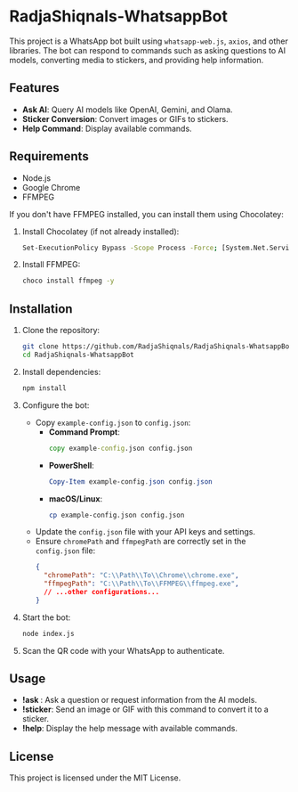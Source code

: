 # RadjaShiqnals-WhatsappBot

This project is a WhatsApp bot built using `whatsapp-web.js`, `axios`, and other libraries. The bot can respond to commands such as asking questions to AI models, converting media to stickers, and providing help information.

## Features

- **Ask AI**: Query AI models like OpenAI, Gemini, and Olama.
- **Sticker Conversion**: Convert images or GIFs to stickers.
- **Help Command**: Display available commands.

## Requirements

- Node.js
- Google Chrome
- FFMPEG

If you don't have FFMPEG installed, you can install them using Chocolatey:

1. Install Chocolatey (if not already installed):
   ```sh
   Set-ExecutionPolicy Bypass -Scope Process -Force; [System.Net.ServicePointManager]::SecurityProtocol = [System.Net.ServicePointManager]::SecurityProtocol -bor 3072; iex ((New-Object System.Net.WebClient).DownloadString('https://community.chocolatey.org/install.ps1'))
   ```

2. Install FFMPEG:
   ```sh
   choco install ffmpeg -y
   ```

## Installation

1. Clone the repository:
   ```sh
   git clone https://github.com/RadjaShiqnals/RadjaShiqnals-WhatsappBot.git
   cd RadjaShiqnals-WhatsappBot
   ```

2. Install dependencies:
   ```sh
   npm install
   ```

3. Configure the bot:
   - Copy `example-config.json` to `config.json`:
     - **Command Prompt**:
       ```cmd
       copy example-config.json config.json
       ```
     - **PowerShell**:
       ```powershell
       Copy-Item example-config.json config.json
       ```
     - **macOS/Linux**:
       ```sh
       cp example-config.json config.json
       ```
   - Update the `config.json` file with your API keys and settings.
   - Ensure `chromePath` and `ffmpegPath` are correctly set in the `config.json` file:
     ```json
     {
       "chromePath": "C:\\Path\\To\\Chrome\\chrome.exe",
       "ffmpegPath": "C:\\Path\\To\\FFMPEG\\ffmpeg.exe",
       // ...other configurations...
     }
     ```

4. Start the bot:
   ```sh
   node index.js
   ```

5. Scan the QR code with your WhatsApp to authenticate.

## Usage

- **!ask <query>**: Ask a question or request information from the AI models.
- **!sticker**: Send an image or GIF with this command to convert it to a sticker.
- **!help**: Display the help message with available commands.

## License

This project is licensed under the MIT License.
